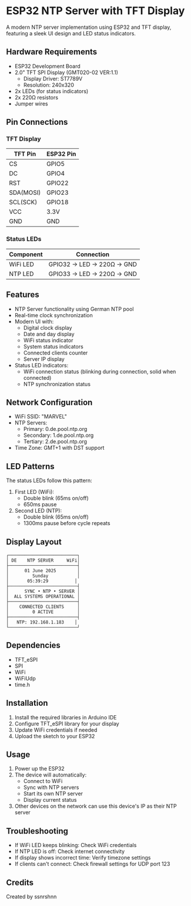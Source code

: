  # ESP32 NTP Server with TFT Display

A modern NTP server implementation using ESP32 and TFT display, featuring a sleek UI design and LED status indicators.

## Hardware Requirements

- ESP32 Development Board
- 2.0" TFT SPI Display (GMT020-02 VER:1.1)
  - Display Driver: ST7789V
  - Resolution: 240x320
- 2x LEDs (for status indicators)
- 2x 220Ω resistors
- Jumper wires

## Pin Connections

### TFT Display
| TFT Pin | ESP32 Pin |
|---------|-----------|
| CS      | GPIO5     |
| DC      | GPIO4     |
| RST     | GPIO22    |
| SDA(MOSI)| GPIO23    |
| SCL(SCK) | GPIO18    |
| VCC     | 3.3V      |
| GND     | GND       |

### Status LEDs
| Component | Connection |
|-----------|------------|
| WiFi LED  | GPIO32 → LED → 220Ω → GND |
| NTP LED   | GPIO33 → LED → 220Ω → GND |

## Features

- NTP Server functionality using German NTP pool
- Real-time clock synchronization
- Modern UI with:
  - Digital clock display
  - Date and day display
  - WiFi status indicator
  - System status indicators
  - Connected clients counter
  - Server IP display
- Status LED indicators:
  - WiFi connection status (blinking during connection, solid when connected)
  - NTP synchronization status

## Network Configuration

- WiFi SSID: "MARVEL"
- NTP Servers:
  - Primary: 0.de.pool.ntp.org
  - Secondary: 1.de.pool.ntp.org
  - Tertiary: 2.de.pool.ntp.org
- Time Zone: GMT+1 with DST support

## LED Patterns

The status LEDs follow this pattern:
1. First LED (WiFi):
   - Double blink (65ms on/off)
   - 650ms pause
2. Second LED (NTP):
   - Double blink (65ms on/off)
   - 1300ms pause before cycle repeats

## Display Layout

```
┌──────────────────────────┐
│ DE    NTP SERVER     WiFi│
├──────────────────────────┤
│      01 June 2025        │
│         Sunday           │
│       05:39:29          │
├──────────────────────────┤
│      SYNC • NTP • SERVER │
│  ALL SYSTEMS OPERATIONAL │
├──────────────────────────┤
│    CONNECTED CLIENTS     │
│         0 ACTIVE         │
├──────────────────────────┤
│   NTP: 192.168.1.183    │
└──────────────────────────┘
```

## Dependencies

- TFT_eSPI
- SPI
- WiFi
- WiFiUdp
- time.h

## Installation

1. Install the required libraries in Arduino IDE
2. Configure TFT_eSPI library for your display
3. Update WiFi credentials if needed
4. Upload the sketch to your ESP32

## Usage

1. Power up the ESP32
2. The device will automatically:
   - Connect to WiFi
   - Sync with NTP servers
   - Start its own NTP server
   - Display current status
3. Other devices on the network can use this device's IP as their NTP server

## Troubleshooting

- If WiFi LED keeps blinking: Check WiFi credentials
- If NTP LED is off: Check internet connectivity
- If display shows incorrect time: Verify timezone settings
- If clients can't connect: Check firewall settings for UDP port 123

## Credits

Created by ssnrshnn